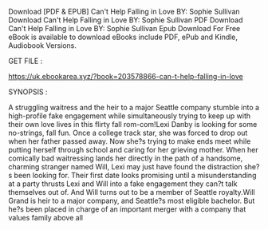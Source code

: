 Download [PDF & EPUB] Can't Help Falling in Love BY: Sophie Sullivan Download Can't Help Falling in Love BY: Sophie Sullivan PDF Download Can't Help Falling in Love BY: Sophie Sullivan Epub Download For Free eBook is available to download eBooks include PDF, ePub and Kindle, Audiobook Versions.

GET FILE :

https://uk.ebookarea.xyz/?book=203578866-can-t-help-falling-in-love

SYNOPSIS : 

A struggling waitress and the heir to a major Seattle company stumble into a high-profile fake engagement while simultaneously trying to keep up with their own love lives in this flirty fall rom-com!Lexi Danby is looking for some no-strings, fall fun. Once a college track star, she was forced to drop out when her father passed away. Now she?s trying to make ends meet while putting herself through school and caring for her grieving mother. When her comically bad waitressing lands her directly in the path of a handsome, charming stranger named Will, Lexi may just have found the distraction she?s been looking for. Their first date looks promising until a misunderstanding at a party thrusts Lexi and Will into a fake engagement they can?t talk themselves out of. And Will turns out to be a member of Seattle royalty.Will Grand is heir to a major company, and Seattle?s most eligible bachelor. But he?s been placed in charge of an important merger with a company that values family above all 
